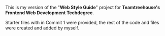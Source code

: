 This is my version of the "**Web Style Guide**" project for **Teamtreehouse's Frontend Web Development Techdegree**.

Starter files with in Commit 1 were provided, the rest of the code and files were created and added by myself.
